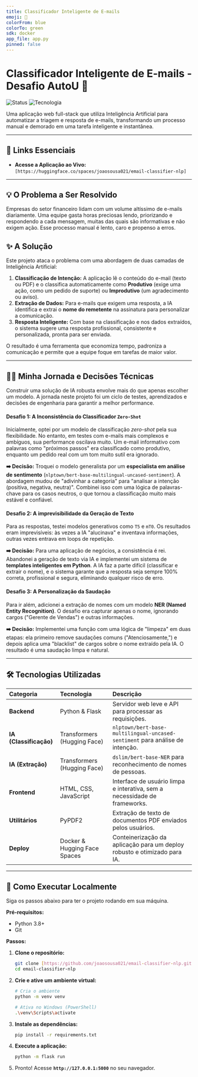 ```yaml
---
title: Classificador Inteligente de E-mails
emoji: 📧
colorFrom: blue
colorTo: green
sdk: docker
app_file: app.py
pinned: false
---
```


# Classificador Inteligente de E-mails - Desafio AutoU 🚀

![Status](https://img.shields.io/badge/status-finalizado-brightgreen)
![Tecnologia](https://img.shields.io/badge/tecnologia-Python%20%7C%20Flask%20%7C%20IA-blue)

Uma aplicação web full-stack que utiliza Inteligência Artificial para automatizar a triagem e resposta de e-mails, transformando um processo manual e demorado em uma tarefa inteligente e instantânea.

---

## 🎯 Links Essenciais

- **Acesse a Aplicação ao Vivo:** `[https://huggingface.co/spaces/joaosousa021/email-classifier-nlp]`

---

## 💡 O Problema a Ser Resolvido

Empresas do setor financeiro lidam com um volume altíssimo de e-mails diariamente. Uma equipe gasta horas preciosas lendo, priorizando e respondendo a cada mensagem, muitas das quais são informativas e não exigem ação. Esse processo manual é lento, caro e propenso a erros.

## ✨ A Solução

Este projeto ataca o problema com uma abordagem de duas camadas de Inteligência Artificial:

1.  **Classificação de Intenção:** A aplicação lê o conteúdo do e-mail (texto ou PDF) e o classifica automaticamente como **Produtivo** (exige uma ação, como um pedido de suporte) ou **Improdutivo** (um agradecimento ou aviso).
2.  **Extração de Dados:** Para e-mails que exigem uma resposta, a IA identifica e extrai o **nome do remetente** na assinatura para personalizar a comunicação.
3.  **Resposta Inteligente:** Com base na classificação e nos dados extraídos, o sistema sugere uma resposta profissional, consistente e personalizada, pronta para ser enviada.

O resultado é uma ferramenta que economiza tempo, padroniza a comunicação e permite que a equipe foque em tarefas de maior valor.

---

## 👨‍💻 Minha Jornada e Decisões Técnicas

Construir uma solução de IA robusta envolve mais do que apenas escolher um modelo. A jornada neste projeto foi um ciclo de testes, aprendizados e decisões de engenharia para garantir a melhor performance.

#### Desafio 1: A Inconsistência do Classificador `Zero-Shot`

Inicialmente, optei por um modelo de classificação _zero-shot_ pela sua flexibilidade. No entanto, em testes com e-mails mais complexos e ambíguos, sua performance oscilava muito. Um e-mail informativo com palavras como "próximos passos" era classificado como produtivo, enquanto um pedido real com um tom muito sutil era ignorado.

**➡️ Decisão:** Troquei o modelo generalista por um **especialista em análise de sentimento** (`nlptown/bert-base-multilingual-uncased-sentiment`). A abordagem mudou de "adivinhar a categoria" para "analisar a intenção (positiva, negativa, neutra)". Combinei isso com uma lógica de palavras-chave para os casos neutros, o que tornou a classificação muito mais estável e confiável.

#### Desafio 2: A imprevisibilidade da Geração de Texto

Para as respostas, testei modelos generativos como `T5` e `mT0`. Os resultados eram imprevisíveis: às vezes a IA "alucinava" e inventava informações, outras vezes entrava em loops de repetição.

**➡️ Decisão:** Para uma aplicação de negócios, a consistência é rei. Abandonei a geração de texto via IA e implementei um sistema de **templates inteligentes em Python**. A IA faz a parte difícil (classificar e extrair o nome), e o sistema garante que a resposta seja sempre 100% correta, profissional e segura, eliminando qualquer risco de erro.

#### Desafio 3: A Personalização da Saudação

Para ir além, adicionei a extração de nomes com um modelo **NER (Named Entity Recognition)**. O desafio era capturar apenas o nome, ignorando cargos ("Gerente de Vendas") e outras informações.

**➡️ Decisão:** Implementei uma função com uma lógica de "limpeza" em duas etapas: ela primeiro remove saudações comuns ("Atenciosamente,") e depois aplica uma "blacklist" de cargos sobre o nome extraído pela IA. O resultado é uma saudação limpa e natural.

---

## 🛠️ Tecnologias Utilizadas

| Categoria              | Tecnologia                   | Descrição                                                                    |
| :--------------------- | :--------------------------- | :--------------------------------------------------------------------------- |
| **Backend**            | Python & Flask               | Servidor web leve e API para processar as requisições.                       |
| **IA (Classificação)** | Transformers (Hugging Face)  | `nlptown/bert-base-multilingual-uncased-sentiment` para análise de intenção. |
| **IA (Extração)**      | Transformers (Hugging Face)  | `dslim/bert-base-NER` para reconhecimento de nomes de pessoas.               |
| **Frontend**           | HTML, CSS, JavaScript        | Interface de usuário limpa e interativa, sem a necessidade de frameworks.    |
| **Utilitários**        | PyPDF2                       | Extração de texto de documentos PDF enviados pelos usuários.                 |
| **Deploy**             | Docker & Hugging Face Spaces | Conteinerização da aplicação para um deploy robusto e otimizado para IA.     |

---

## 🚀 Como Executar Localmente

Siga os passos abaixo para ter o projeto rodando em sua máquina.

**Pré-requisitos:**

- Python 3.8+
- Git

**Passos:**

1.  **Clone o repositório:**
    ```bash
    git clone [https://github.com/joaosousa021/email-classifier-nlp.git](https://github.com/joaosousa021/email-classifier-nlp.git)
    cd email-classifier-nlp
    ```
2.  **Crie e ative um ambiente virtual:**

    ```bash
    # Cria o ambiente
    python -m venv venv

    # Ativa no Windows (PowerShell)
    .\venv\Scripts\activate
    ```

3.  **Instale as dependências:**
    ```bash
    pip install -r requirements.txt
    ```
4.  **Execute a aplicação:**
    ```bash
    python -m flask run
    ```
5.  Pronto! Acesse **`http://127.0.0.1:5000`** no seu navegador.
